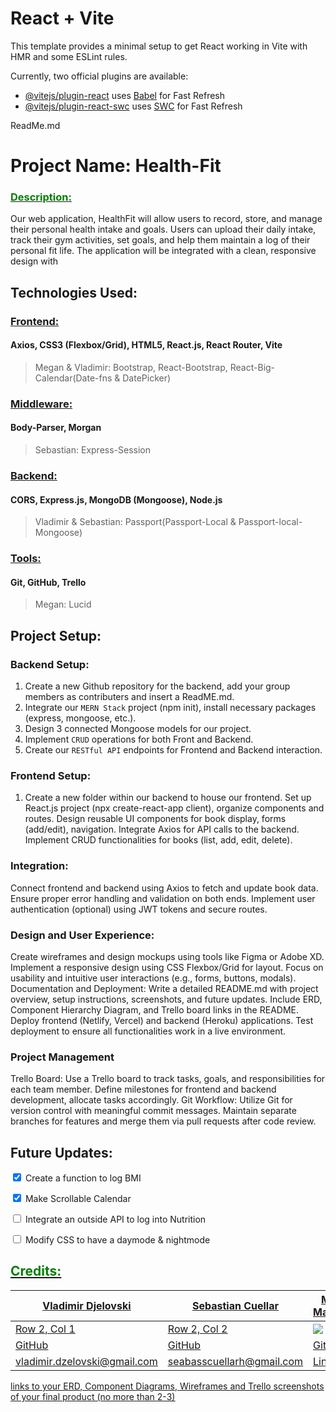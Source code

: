 # React + Vite

This template provides a minimal setup to get React working in Vite with HMR and some ESLint rules.

Currently, two official plugins are available:

- [@vitejs/plugin-react](https://github.com/vitejs/vite-plugin-react/blob/main/packages/plugin-react/README.md) uses [Babel](https://babeljs.io/) for Fast Refresh
- [@vitejs/plugin-react-swc](https://github.com/vitejs/vite-plugin-react-swc) uses [SWC](https://swc.rs/) for Fast Refresh

ReadMe.md

# Project Name: Health-Fit

### <u><span style="color:green">Description:</span></u>

Our web application, HealthFit will allow users to record, store, and manage their personal health intake and goals. Users can upload their daily intake, track their gym activities, set goals, and help them maintain a log of their personal fit life. The application will be integrated with a clean, responsive design with

## Technologies Used:
### <u>Frontend:</u>
#### Axios, CSS3 (Flexbox/Grid), HTML5, React.js, React Router, Vite
> Megan & Vladimir: Bootstrap, React-Bootstrap, React-Big-Calendar(Date-fns & DatePicker)
### <u>Middleware:</u>
#### Body-Parser, Morgan
> Sebastian: Express-Session
### <u>Backend:</u>
#### CORS, Express.js, MongoDB (Mongoose), Node.js
> Vladimir & Sebastian: Passport(Passport-Local & Passport-local-Mongoose)
### <u>Tools:</u>
#### Git, GitHub, Trello
> Megan: Lucid

## Project Setup:

### Backend Setup:
1. Create a new Github repository for the backend, add your group members as contributers and insert a ReadME.md.
2. Integrate our `MERN Stack` project (npm init), install necessary packages (express, mongoose, etc.).
3. Design 3 connected Mongoose models for our project.
4. Implement `CRUD` operations for both Front and Backend.
5. Create our `RESTful API` endpoints for Frontend and Backend interaction.
### Frontend Setup:
1. Create a new folder within our backend to house our frontend.
Set up React.js project (npx create-react-app client), organize components and routes.
Design reusable UI components for book display, forms (add/edit), navigation.
Integrate Axios for API calls to the backend.
Implement CRUD functionalities for books (list, add, edit, delete).
### Integration:
Connect frontend and backend using Axios to fetch and update book data.
Ensure proper error handling and validation on both ends.
Implement user authentication (optional) using JWT tokens and secure routes.
### Design and User Experience:
Create wireframes and design mockups using tools like Figma or Adobe XD.
Implement a responsive design using CSS Flexbox/Grid for layout.
Focus on usability and intuitive user interactions (e.g., forms, buttons, modals).
Documentation and Deployment:
Write a detailed README.md with project overview, setup instructions, screenshots, and future updates.
Include ERD, Component Hierarchy Diagram, and Trello board links in the README.
Deploy frontend (Netlify, Vercel) and backend (Heroku) applications.
Test deployment to ensure all functionalities work in a live environment.
### Project Management
Trello Board: Use a Trello board to track tasks, goals, and responsibilities for each team member. Define milestones for frontend and backend development, allocate tasks accordingly.
Git Workflow: Utilize Git for version control with meaningful commit messages. Maintain separate branches for features and merge them via pull requests after code review.

## Future Updates:
<input type="checkbox" checked> Create a function to log BMI

<input type="checkbox" checked> Make Scrollable Calendar
 
<input type="checkbox"> Integrate an outside API to log into Nutrition

<input type="checkbox"> Modify CSS to have a daymode & nightmode


## <u><span style="color:green">Credits:</span><u>
| Vladimir Djelovski | Sebastian Cuellar | Megan Mashburn | Alfred Nedohon |
| -------- | -------- | -------- | -------- |
| Row 2, Col 1 | Row 2, Col 2 |<img src="https://media.licdn.com/dms/image/D4E03AQH4rwyr782Tmw/profile-displayphoto-shrink_100_100/0/1666873482466?e=1724889600&v=beta&t=wC37oAv-46pdCTJ46NYmyaTYcPuMlEup-Nud37X0CAY"/> |<img src=""/> |
| [GitHub](https://github.com/Vladimir1000) | [GitHub](https://github.com/sebcuellar6) |[GitHub](https://github.com/MyCloudAtl) | [GitHub](https://github.com/AlfredNedohon0317) |
| vladimir.dzelovski@gmail.com | seabasscuellarh@gmail.com | [LinkedIn](https://linkedin.com/in/megan-mashburn-075598194) | [LinkedIn](https://linkedin.com/in/alfred-nedohon-b71342221) |

links to your ERD, Component Diagrams, Wireframes and Trello
screenshots of your final product (no more than 2-3)
